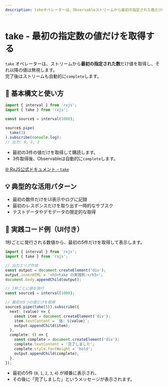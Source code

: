 ```yaml
---
description: takeオペレーターは、Observableストリームから最初の指定された数だけ値を取得し、それ以降の値は無視して自動的にストリームを完了させます。最初の数件のデータだけを取り出したい場合に便利です。
---
```


# take - 最初の指定数の値だけを取得する

`take` オペレーターは、ストリームから**最初の指定された数**だけ値を取得し、それ以降の値は無視します。  
完了後はストリームも自動的に`complete`します。

## 🔰 基本構文と使い方

```ts
import { interval } from 'rxjs';
import { take } from 'rxjs';

const source$ = interval(1000);

source$.pipe(
  take(3)
).subscribe(console.log);
// 出力: 0, 1, 2
```

- 最初の3件の値だけを取得して購読します。
- 3件取得後、Observableは自動的に`complete`します。

[🌐 RxJS公式ドキュメント - `take`](https://rxjs.dev/api/operators/take)

## 💡 典型的な活用パターン

- 最初の数件だけをUI表示やログに記録
- 最初のレスポンスだけを取り出す一時的なサブスク
- テストデータやデモデータの限定的な取得

## 🧠 実践コード例（UI付き）

1秒ごとに発行される数値から、最初の5件だけを取得して表示します。

```ts
import { interval } from 'rxjs';
import { take } from 'rxjs';

// 出力エリア作成
const output = document.createElement('div');
output.innerHTML = '<h3>take の実践例:</h3>';
document.body.appendChild(output);

// 1秒ごとに値を発行
const source$ = interval(1000);

// 最初の5つの値だけを取得
source$.pipe(take(5)).subscribe({
  next: (value) => {
    const item = document.createElement('div');
    item.textContent = `値: ${value}`;
    output.appendChild(item);
  },
  complete: () => {
    const complete = document.createElement('div');
    complete.textContent = '完了しました';
    complete.style.fontWeight = 'bold';
    output.appendChild(complete);
  },
});

```

- 最初の5件 (`0`, `1`, `2`, `3`, `4`) が順番に表示され、
- その後に「完了しました」というメッセージが表示されます。
